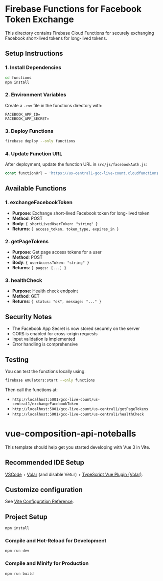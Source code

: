 # Firebase Functions for Facebook Token Exchange

This directory contains Firebase Cloud Functions for securely exchanging Facebook short-lived tokens for long-lived tokens.

## Setup Instructions

### 1. Install Dependencies
```bash
cd functions
npm install
```

### 2. Environment Variables
Create a `.env` file in the functions directory with:
```
FACEBOOK_APP_ID=
FACEBOOK_APP_SECRET=
```

### 3. Deploy Functions
```bash
firebase deploy --only functions
```

### 4. Update Function URL
After deployment, update the function URL in `src/js/facebookAuth.js`:
```javascript
const functionUrl = 'https://us-central1-gcc-live-count.cloudfunctions.net/exchangeFacebookToken'
```

## Available Functions

### 1. exchangeFacebookToken
- **Purpose**: Exchange short-lived Facebook token for long-lived token
- **Method**: POST
- **Body**: `{ shortLivedUserToken: "string" }`
- **Returns**: `{ access_token, token_type, expires_in }`

### 2. getPageTokens
- **Purpose**: Get page access tokens for a user
- **Method**: POST
- **Body**: `{ userAccessToken: "string" }`
- **Returns**: `{ pages: [...] }`

### 3. healthCheck
- **Purpose**: Health check endpoint
- **Method**: GET
- **Returns**: `{ status: "ok", message: "..." }`

## Security Notes

- The Facebook App Secret is now stored securely on the server
- CORS is enabled for cross-origin requests
- Input validation is implemented
- Error handling is comprehensive

## Testing

You can test the functions locally using:
```bash
firebase emulators:start --only functions
```

Then call the functions at:
- `http://localhost:5001/gcc-live-count/us-central1/exchangeFacebookToken`
- `http://localhost:5001/gcc-live-count/us-central1/getPageTokens`
- `http://localhost:5001/gcc-live-count/us-central1/healthCheck`
# vue-composition-api-noteballs

This template should help get you started developing with Vue 3 in Vite.

## Recommended IDE Setup

[VSCode](https://code.visualstudio.com/) + [Volar](https://marketplace.visualstudio.com/items?itemName=johnsoncodehk.volar) (and disable Vetur) + [TypeScript Vue Plugin (Volar)](https://marketplace.visualstudio.com/items?itemName=johnsoncodehk.vscode-typescript-vue-plugin).

## Customize configuration

See [Vite Configuration Reference](https://vitejs.dev/config/).

## Project Setup

```sh
npm install
```

### Compile and Hot-Reload for Development

```sh
npm run dev
```

### Compile and Minify for Production

```sh
npm run build
```
